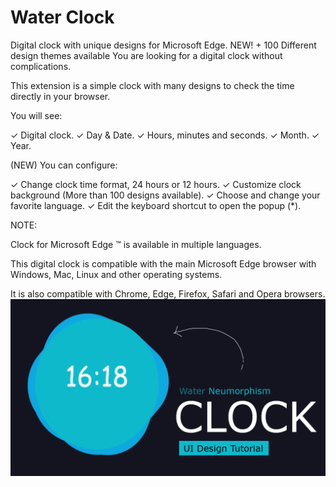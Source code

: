 # Water Clock
Digital clock with unique designs for Microsoft Edge. NEW! + 100 Different design themes available
You are looking for a digital clock without complications.

This extension is a simple clock with many designs to check the time directly in your browser.

You will see:

✓ Digital clock.
✓ Day & Date.
✓ Hours, minutes and seconds.
✓ Month.
✓ Year.


(NEW) You can configure:

✓ Change clock time format, 24 hours or 12 hours.
✓ Customize clock background (More than 100 designs available). 
✓ Choose and change your favorite language.
✓ Edit the keyboard shortcut to open the popup (*).




NOTE:

Clock for Microsoft Edge ™ is available in multiple languages.

This digital clock is compatible with the main Microsoft Edge browser with Windows, Mac, Linux and other operating systems.

It is also compatible with Chrome, Edge, Firefox, Safari and Opera browsers.
![](clock.png)


